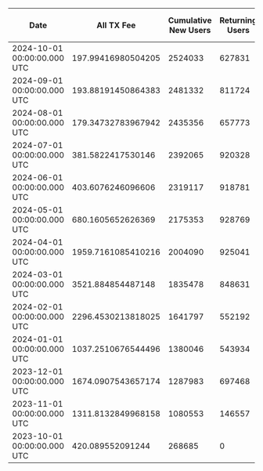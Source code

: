| Date | All TX Fee | Cumulative New Users | Returning Users | Total Active Users | Total New Users | TXs |
|------|------------|----------------------|-----------------|--------------------|-----------------|-----|
| 2024-10-01 00:00:00.000 UTC | 197.99416980504205 | 2524033 | 627831 | 670532 | 42701 | 8294446 |
| 2024-09-01 00:00:00.000 UTC | 193.88191450864383 | 2481332 | 811724 | 857700 | 45976 | 8778952 |
| 2024-08-01 00:00:00.000 UTC | 179.34732783967942 | 2435356 | 657773 | 701064 | 43291 | 8644875 |
| 2024-07-01 00:00:00.000 UTC | 381.5822417530146 | 2392065 | 920328 | 993276 | 72948 | 10253423 |
| 2024-06-01 00:00:00.000 UTC | 403.6076246096606 | 2319117 | 918781 | 1062545 | 143764 | 9628384 |
| 2024-05-01 00:00:00.000 UTC | 680.1605652626369 | 2175353 | 928769 | 1100032 | 171263 | 10995938 |
| 2024-04-01 00:00:00.000 UTC | 1959.7161085410216 | 2004090 | 925041 | 1093653 | 168612 | 8821687 |
| 2024-03-01 00:00:00.000 UTC | 3521.884854487148 | 1835478 | 848631 | 1042312 | 193681 | 10061465 |
| 2024-02-01 00:00:00.000 UTC | 2296.4530213818025 | 1641797 | 552192 | 813943 | 261751 | 7176974 |
| 2024-01-01 00:00:00.000 UTC | 1037.2510676544496 | 1380046 | 543934 | 635997 | 92063 | 4857519 |
| 2023-12-01 00:00:00.000 UTC | 1674.0907543657174 | 1287983 | 697468 | 904898 | 207430 | 4337003 |
| 2023-11-01 00:00:00.000 UTC | 1311.8132849968158 | 1080553 | 146557 | 958425 | 811868 | 4189842 |
| 2023-10-01 00:00:00.000 UTC | 420.089552091244 | 268685 | 0 | 268685 | 268685 | 1798417 |
